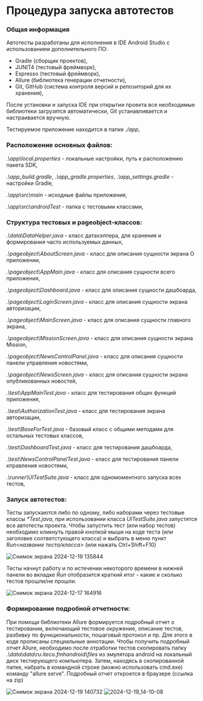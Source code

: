 # Процедура запуска автотестов

### Общая информация

Автотесты разработаны для исполнения в IDE Android Studio с использованием дополнительного ПО:
- Gradle (сборщик проектов),
- JUNIT4 (тестовый фреймворк),
- Espresso (тестовый фреймворк),
- Allure (библиотека генерации отчетности),
- Git, GitHub (система контроля версий и репозиторий для их хранения),

После установки и запуска IDE при открытии проекта все необходимые библиотеки загрузятся автоматически, Git устанавливается и настраивается вручную.

Тестируемое приложение находится в папке _./app_,

### Расположение основных файлов:

_.\app\local.properties_ - локальные настройки, путь к расположению пакета SDK,

_.\app\_build.gradle_, _.\app\_gradle.properties_, _.\app\_settings.gradle_ - настройки Gradle,

_.\app\src\main_ - исходные файлы приложения,

_.\app\src\androidTest_ - папка с тестовыми классами,

### Структура тестовых и pageobject-классов:

_.\data\DataHelper.java_ - класс датахэлпера, для хранения и формирования часто используемых данных,

_.\pageobject\AboutScreen.java_ - класс для описания сущности экрана О приложении,

_.\pageobject\AppMain.java_ - класс для описания сущности всего приложения,

_.\pageobject\Dashboard.java_ - класс для описания сущности дашбоарда,

_.\pageobject\LoginScreen.java_ - класс для описания сущности экрана авторизации,

_.\pageobject\MainScreen.java_ - класс для описания сущности главного экрана,

_.\pageobject\MissionScreen.java_ - класс для описания сущности экрана Mission,

_.\pageobject\NewsControlPanel.java_ - класс для описания сущности панели управления новостями,

_.\pageobject\NewsScreen.java_ - класс для описания сущности экрана опубликованных новостей,

_.\test\AppMainTest.java_ - класс для тестирования общих функций приложения,

_.\test\AuthorizationTest.java_ - класс для тестирования экрана авторизации,

_.\test\BaseForTest.java_ - базовый класс с общими методами для остальных тестовых классов,

_.\test\DashboardTest.java_ - класс для тестирования дашбоарда,

_.\test\NewsControlPanelTest.java_ - класс для тестирования панели кправления новостями,

_.\runner\UITestSuite.java_ - класс для одномоментного запуска всех тестов,

### Запуск автотестов:

Тесты запускаются либо по одному, либо наборами через тестовые классы _*Test.java_, при использовании класса _UITestSuite.java_ запустятся все автотесты проекта.
Чтобы запустить тест (или набор тестов) необходимо кликнуть правой кнопкой мыши на коде теста (или заголовке соответстующего класса) и выбрать в меню пункт _Run<название теста/класса>_ (или нажать Ctrl+Shift+F10)

![Снимок экрана 2024-12-19 135844](https://github.com/user-attachments/assets/ba5575b3-c4b9-4206-b146-e2694ec9e897)


Тесты начнут работу и по истечении некоторого времени в нижней панели во вкладке _Run_ отобразится краткий итог - какие и сколько тестов прошли/не прошли.

![Снимок экрана 2024-12-17 164916](https://github.com/user-attachments/assets/817a20f5-c637-4bb4-806d-2cf342d4a4df)


### Формирование подробной отчетности:

При помощи библиотеки Allure формируется подробный отчет о тестировании, включающий тестовое окружение, описание тестов, разбивку по функциональности, пошаговый протокол и пр. Для этого в коде прописаны специальные аннотации. Чтобы получить подробный отчет Allure, необходимо после отработки тестов скопировать папку _.\data\data\ru.iteco.fmhandroid\files_ из эмулятора android на локальный диск тестирующего компьютера. Затем, находясь в скопированной папке, набрать в командной строке (можно использовать cmd.exe) команду "allure serve". Подробный отчет откроется в браузере (ссылка на zip)

![Снимок экрана 2024-12-19 140732](https://github.com/user-attachments/assets/58d98766-b1c5-42cc-a695-9d5812b11cb5)
![2024-12-19_14-10-08](https://github.com/user-attachments/assets/a936fda8-b384-4b0a-94bf-0c716ee6a285)

